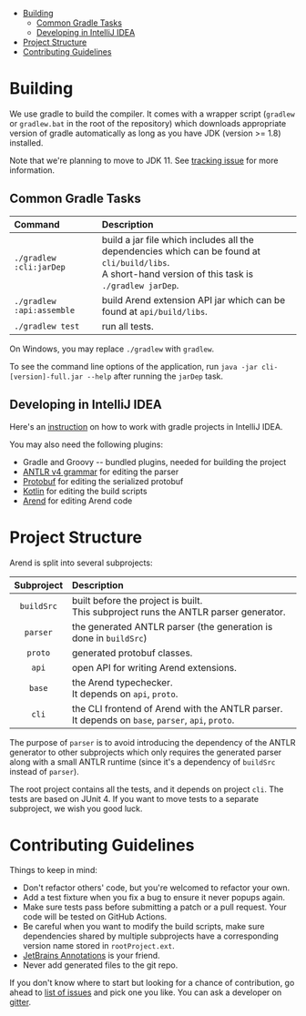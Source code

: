 * [Building](#building)
  * [Common Gradle Tasks](#common-gradle-tasks)
  * [Developing in IntelliJ IDEA](#developing-in-intellij-idea)
* [Project Structure](#project-structure)
* [Contributing Guidelines](#contributing-guidelines)

<!--
Created by [gh-md-toc](https://github.com/ekalinin/github-markdown-toc)
-->

# Building

We use gradle to build the compiler. It comes with a wrapper script (`gradlew` or `gradlew.bat` in
the root of the repository) which downloads appropriate version of gradle
automatically as long as you have JDK (version >= 1.8) installed.

Note that we're planning to move to JDK 11.
See [tracking issue](https://github.com/JetBrains/Arend/issues/176)
for more information.

## Common Gradle Tasks

|Command|Description|
|:---|:---|
|`./gradlew :cli:jarDep`|build a jar file which includes all the dependencies which can be found at `cli/build/libs`.<br/>A short-hand version of this task is `./gradlew jarDep`.|
|`./gradlew :api:assemble`|build Arend extension API jar which can be found at `api/build/libs`.|
|`./gradlew test`|run all tests.|

On Windows, you may replace `./gradlew` with `gradlew`.

To see the command line options of the application, run `java -jar cli-[version]-full.jar --help`
after running the `jarDep` task.

## Developing in IntelliJ IDEA

Here's an [instruction](https://www.jetbrains.com/help/idea/gradle.html)
on how to work with gradle projects in IntelliJ IDEA.

You may also need the following plugins:
+ Gradle and Groovy -- bundled plugins, needed for building the project
+ [ANTLR v4 grammar](https://plugins.jetbrains.com/plugin/7358) for editing the parser
+ [Protobuf](https://plugins.jetbrains.com/plugin/8277) for editing the serialized protobuf
+ [Kotlin](https://plugins.jetbrains.com/plugin/6954) for editing the build scripts
+ [Arend](https://plugins.jetbrains.com/plugin/11162) for editing Arend code

# Project Structure

Arend is split into several subprojects:

|Subproject|Description|
|:---:|:---|
|`buildSrc`|built before the project is built.<br/>This subproject runs the ANTLR parser generator.|
|`parser`|the generated ANTLR parser (the generation is done in `buildSrc`)|
|`proto`|generated protobuf classes.|
|`api`|open API for writing Arend extensions.|
|`base`|the Arend typechecker.<br/>It depends on `api`, `proto`.|
|`cli`|the CLI frontend of Arend with the ANTLR parser.<br/>It depends on `base`, `parser`, `api`, `proto`.|

The purpose of `parser` is to avoid introducing the dependency of the ANTLR
generator to other subprojects which only requires
the generated parser along with a small ANTLR runtime
(since it's a dependency of `buildSrc` instead of `parser`).

The root project contains all the tests,
and it depends on project `cli`.
The tests are based on JUnit 4.
If you want to move tests to a separate subproject, we wish you good luck.

# Contributing Guidelines

Things to keep in mind:

+ Don't refactor others' code, but you're welcomed to refactor your own.
+ Add a test fixture when you fix a bug to ensure it never popups again.
+ Make sure tests pass before submitting a patch or a pull request.
  Your code will be tested on GitHub Actions.
+ Be careful when you want to modify the build scripts,
  make sure dependencies shared by multiple subprojects have a corresponding
  version name stored in `rootProject.ext`.
+ [JetBrains Annotations](https://github.com/JetBrains/java-annotations) is your friend.
+ Never add generated files to the git repo.

If you don't know where to start but looking for a chance of contribution,
go ahead to [list of issues](https://github.com/JetBrains/Arend/issues) and pick
one you like. You can ask a developer on [gitter](https://gitter.im/arend-lang/community).
